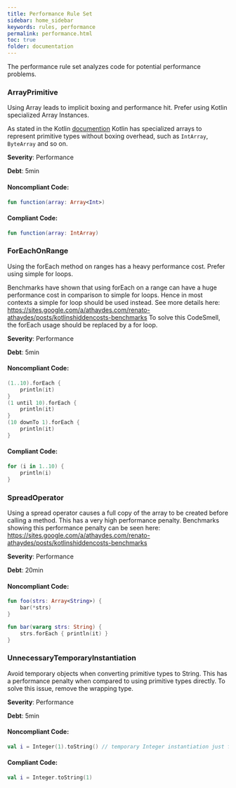 ```yaml
---
title: Performance Rule Set
sidebar: home_sidebar
keywords: rules, performance
permalink: performance.html
toc: true
folder: documentation
---
```

The performance rule set analyzes code for potential performance problems.

### ArrayPrimitive

Using Array<Primitive> leads to implicit boxing and performance hit. Prefer using Kotlin specialized Array
Instances.

As stated in the Kotlin [documention](https://kotlinlang.org/docs/reference/basic-types.html#arrays) Kotlin has
specialized arrays to represent primitive types without boxing overhead, such as `IntArray`, `ByteArray` and so on.

**Severity**: Performance

**Debt**: 5min

#### Noncompliant Code:

```kotlin
fun function(array: Array<Int>)
```

#### Compliant Code:

```kotlin
fun function(array: IntArray)
```

### ForEachOnRange

Using the forEach method on ranges has a heavy performance cost. Prefer using simple for loops.

Benchmarks have shown that using forEach on a range can have a huge performance cost in comparison to
simple for loops. Hence in most contexts a simple for loop should be used instead.
See more details here: https://sites.google.com/a/athaydes.com/renato-athaydes/posts/kotlinshiddencosts-benchmarks
To solve this CodeSmell, the forEach usage should be replaced by a for loop.

**Severity**: Performance

**Debt**: 5min

#### Noncompliant Code:

```kotlin
(1..10).forEach {
    println(it)
}
(1 until 10).forEach {
    println(it)
}
(10 downTo 1).forEach {
    println(it)
}
```

#### Compliant Code:

```kotlin
for (i in 1..10) {
    println(i)
}
```

### SpreadOperator

Using a spread operator causes a full copy of the array to be created before calling a method.
This has a very high performance penalty.
Benchmarks showing this performance penalty can be seen here:
https://sites.google.com/a/athaydes.com/renato-athaydes/posts/kotlinshiddencosts-benchmarks

**Severity**: Performance

**Debt**: 20min

#### Noncompliant Code:

```kotlin
fun foo(strs: Array<String>) {
    bar(*strs)
}

fun bar(vararg strs: String) {
    strs.forEach { println(it) }
}
```

### UnnecessaryTemporaryInstantiation

Avoid temporary objects when converting primitive types to String. This has a performance penalty when compared
to using primitive types directly.
To solve this issue, remove the wrapping type.

**Severity**: Performance

**Debt**: 5min

#### Noncompliant Code:

```kotlin
val i = Integer(1).toString() // temporary Integer instantiation just for the conversion
```

#### Compliant Code:

```kotlin
val i = Integer.toString(1)
```
